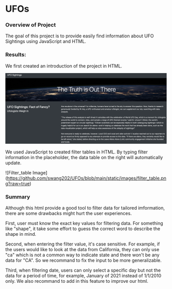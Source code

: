 # UFOs

### Overview of Project

The goal of this project is to provide easily find information about UFO Sightings using JavaScript and HTML.

### Results: 

We first created an introduction of the project in HTML.

![Intro_image](https://github.com/swang202/UFOs/blob/main/static/images/intro_page.png?raw=true)

We used JavaScript to created filter tables in HTML. By typing filter information in the placeholder, the data table on the right will automatically update.

![Filter_table Image] (https://github.com/swang202/UFOs/blob/main/static/images/filter_table.png?raw=true)



### Summary

Although this html provide a good tool to filter data for tailored imformation, there are some drawbacks might hurt the user experiences.

First, user must know the exact key values for filtering data. For something like "shape", it take some effort to guess the correct word to describe the shape in mind. 

Second, when entering the filter value, it's case sensitive. For example, if the users would like to look at the data from California, they can only use "ca" which is not a common way to indicate state and there won't be any data for "CA". So we recommand to fix the input to be more generalizable.

Third, when filtering date, users can only select a specific day but not the data for a period of time, for example, January of 2021 instead of 1/1/2010 only. We also recommand to add in this feature to improve our html.
